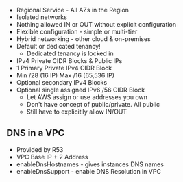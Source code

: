 * Regional Service - All AZs in the Region
* Isolated networks
* Nothing allowed IN or OUT without explicit configuration
* Flexible configuration - simple or multi-tier
* Hybrid networking - other cloud & on-premises
* Default or dedicated tenancy!
  * Dedicated tenancy is locked in
* IPv4 Private CIDR Blocks & Public IPs
* 1 Primary Private IPv4 CIDR Block
* Min /28 (16 IP) Max /16 (65,536 IP)
* Optional secondary IPv4 Blocks
* Optional single assigned IPv6 /56 CIDR Block
  * Let AWS assign or use addresses you own
  * Don't have concept of public/private. All public
  * Still have to explicitlly allow IN/OUT

## DNS in a VPC

* Provided by R53
* VPC Base IP + 2 Address
* enableDnsHostnames - gives instances DNS names
* enableDnsSupport - enable DNS Resolution in VPC
